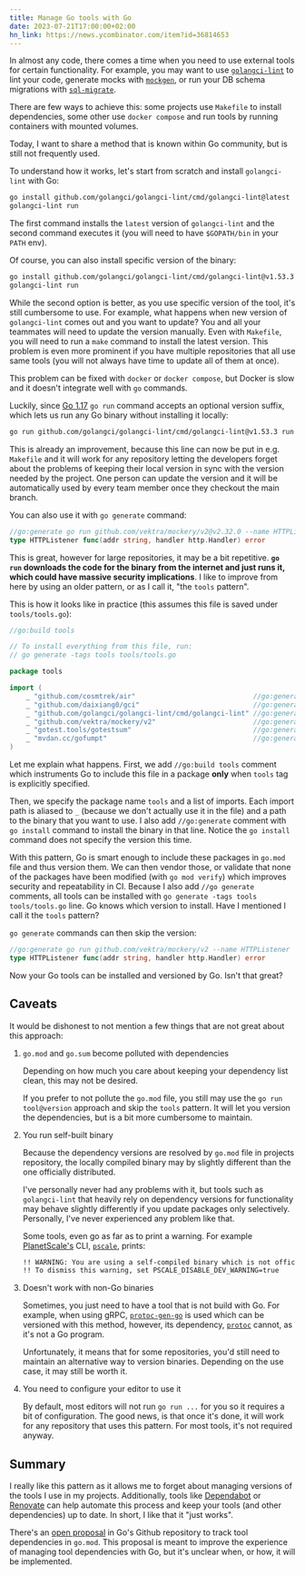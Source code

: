 ```yaml
---
title: Manage Go tools with Go
date: 2023-07-21T17:00:00+02:00
hn_link: https://news.ycombinator.com/item?id=36814653
---
```


In almost any code, there comes a time when you need to use external tools for certain functionality. For example, you may want to use [`golangci-lint`](https://github.com/golangci/golangci-lint) to lint your code, generate mocks with [`mockgen`](https://github.com/golang/mock), or run your DB schema migrations with [`sql-migrate`](https://github.com/rubenv/sql-migrate).

There are few ways to achieve this: some projects use `Makefile` to install dependencies, some other use `docker compose` and run tools by running containers with mounted volumes.

Today, I want to share a method that is known within Go community, but is still not frequently used.

To understand how it works, let's start from scratch and install `golangci-lint` with Go:

```sh
go install github.com/golangci/golangci-lint/cmd/golangci-lint@latest
golangci-lint run
```

The first command installs the `latest` version of `golangci-lint` and the second command executes it (you will need to have `$GOPATH/bin` in your `PATH` env).

Of course, you can also install specific version of the binary:

```sh
go install github.com/golangci/golangci-lint/cmd/golangci-lint@v1.53.3
golangci-lint run
```

While the second option is better, as you use specific version of the tool, it's still cumbersome to use. For example, what happens when new version of `golangci-lint` comes out and you want to update? You and all your teammates will need to update the version manually. Even with `Makefile`, you will need to run a `make` command to install the latest version. This problem is even more prominent if you have multiple repositories that all use same tools (you will not always have time to update all of them at once).

This problem can be fixed with `docker` or `docker compose`, but Docker is slow and it doesn't integrate well with `go` commands.

Luckily, since [Go 1.17](https://go.dev/doc/go1.17#go%20run) `go run` command accepts an optional version suffix, which lets us run any Go binary without installing it locally:

```sh
go run github.com/golangci/golangci-lint/cmd/golangci-lint@v1.53.3 run
```

This is already an improvement, because this line can now be put in e.g. `Makefile` and it will work for any repository letting the developers forget about the problems of keeping their local version in sync with the version needed by the project. One person can update the version and it will be automatically used by every team member once they checkout the main branch.

You can also use it with `go generate` command:

```go
//go:generate go run github.com/vektra/mockery/v2@v2.32.0 --name HTTPListener
type HTTPListener func(addr string, handler http.Handler) error
```

This is great, however for large repositories, it may be a bit repetitive. **`go run` downloads the code for the binary from the internet and just runs it, which could have massive security implications**. I like to improve from here by using an older pattern, or as I call it, "the `tools` pattern".

This is how it looks like in practice (this assumes this file is saved under `tools/tools.go`):

```go
//go:build tools

// To install everything from this file, run:
// go generate -tags tools tools/tools.go

package tools

import (
	_ "github.com/cosmtrek/air"                             //go:generate go install github.com/cosmtrek/air
	_ "github.com/daixiang0/gci"                            //go:generate go install github.com/daixiang0/gci
	_ "github.com/golangci/golangci-lint/cmd/golangci-lint" //go:generate go install github.com/golangci/golangci-lint/cmd/golangci-lint
	_ "github.com/vektra/mockery/v2"                        //go:generate go install github.com/vektra/mockery/v2
	_ "gotest.tools/gotestsum"                              //go:generate go install gotest.tools/gotestsum
	_ "mvdan.cc/gofumpt"                                    //go:generate go install mvdan.cc/gofumpt
)
```

Let me explain what happens. First, we add `//go:build tools` comment which instruments Go to include this file in a package **only** when `tools` tag is explicitly specified.

Then, we specify the package name `tools` and a list of imports. Each import path is aliased to `_` (because we don't actually use it in the file) and a path to the binary that you want to use. I also add `//go:generate` comment with `go install` command to install the binary in that line. Notice the `go install` command does not specify the version this time.

With this pattern, Go is smart enough to include these packages in `go.mod` file and thus version them. We can then vendor those, or validate that none of the packages have been modified (with `go mod verify`) which improves security and repeatability in CI. Because I also add `//go generate` comments, all tools can be installed with `go generate -tags tools tools/tools.go` line. Go knows which version to install. Have I mentioned I call it the `tools` pattern?

`go generate` commands can then skip the version:

```go
//go:generate go run github.com/vektra/mockery/v2 --name HTTPListener
type HTTPListener func(addr string, handler http.Handler) error
```

Now your Go tools can be installed and versioned by Go. Isn't that great?

## Caveats

It would be dishonest to not mention a few things that are not great about this approach:

1. `go.mod` and `go.sum` become polluted with dependencies

   Depending on how much you care about keeping your dependency list clean, this may not be desired.

   If you prefer to not pollute the `go.mod` file, you still may use the `go run tool@version` approach and skip the `tools` pattern. It will let you version the dependencies, but is a bit more cumbersome to maintain.

2. You run self-built binary

   Because the dependency versions are resolved by `go.mod` file in projects repository, the locally compiled binary may by slightly different than the one officially distributed.

   I've personally never had any problems with it, but tools such as `golangci-lint` that heavily rely on dependency versions for functionality may behave slightly differently if you update packages only selectively. Personally, I've never experienced any problem like that.

   Some tools, even go as far as to print a warning. For example [PlanetScale's](https://planetscale.com/) CLI, [`pscale`](https://github.com/planetscale/cli), prints:

   ```txt
   !! WARNING: You are using a self-compiled binary which is not officially supported.
   !! To dismiss this warning, set PSCALE_DISABLE_DEV_WARNING=true
   ```

3. Doesn't work with non-Go binaries

   Sometimes, you just need to have a tool that is not build with Go. For example, when using gRPC, [`protoc-gen-go`](https://github.com/golang/protobuf) is used which can be versioned with this method, however, its dependency, [`protoc`](https://grpc.io/docs/protoc-installation/) cannot, as it's not a Go program.

   Unfortunately, it means that for some repositories, you'd still need to maintain an alternative way to version binaries. Depending on the use case, it may still be worth it.

4. You need to configure your editor to use it

   By default, most editors will not run `go run ...` for you so it requires a bit of configuration. The good news, is that once it's done, it will work for any repository that uses this pattern. For most tools, it's not required anyway.

## Summary

I really like this pattern as it allows me to forget about managing versions of the tools I use in my projects. Additionally, tools like [Dependabot](https://github.com/dependabot) or [Renovate](https://www.mend.io/renovate/) can help automate this process and keep your tools (and other dependencies) up to date. In short, I like that it "just works".

There's an [open proposal](https://github.com/golang/go/issues/48429) in Go's Github repository to track tool dependencies in `go.mod`. This proposal is meant to improve the experience of managing tool dependencies with Go, but it's unclear when, or how, it will be implemented.
